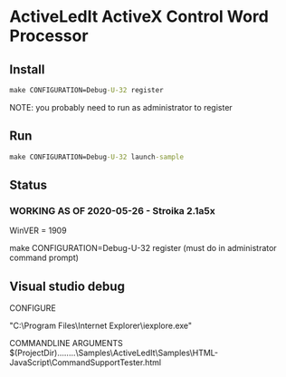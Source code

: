 # ActiveLedIt ActiveX Control Word Processor

## Install

```cmd
make CONFIGURATION=Debug-U-32 register
```

NOTE: you probably need to run as administrator to register

## Run

```cmd
make CONFIGURATION=Debug-U-32 launch-sample
```

## Status

### **WORKING AS OF 2020-05-26 - Stroika 2.1a5x**

WinVER = 1909

make CONFIGURATION=Debug-U-32 register (must do in administrator command prompt)

## Visual studio debug

CONFIGURE

"C:\Program Files\Internet Explorer\iexplore.exe"

COMMANDLINE ARGUMENTS
\$(ProjectDir)\..\..\..\..\Samples\ActiveLedIt\Samples\HTML-JavaScript\CommandSupportTester.html
